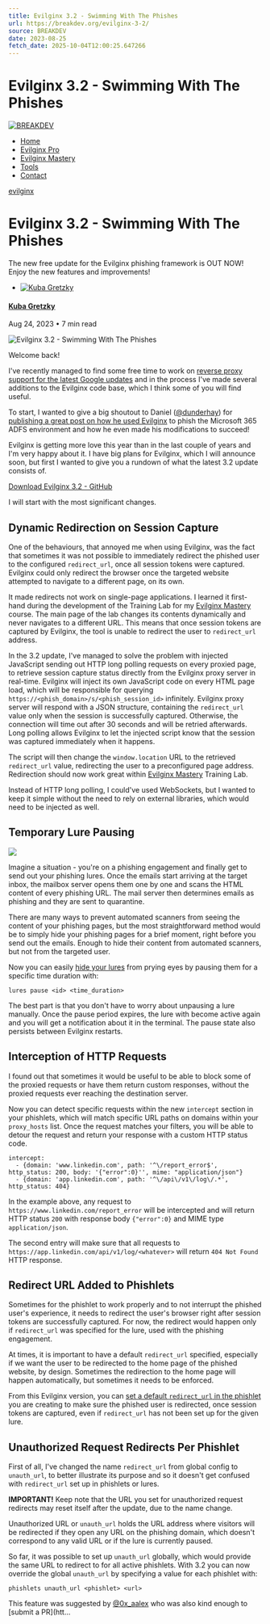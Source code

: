```yaml
---
title: Evilginx 3.2 - Swimming With The Phishes
url: https://breakdev.org/evilginx-3-2/
source: BREAKDEV
date: 2023-08-25
fetch_date: 2025-10-04T12:00:25.647266
---
```


# Evilginx 3.2 - Swimming With The Phishes

[![BREAKDEV](https://breakdev.org/content/images/2022/08/breakdev_logo_with_title.png)](https://breakdev.org)

* [Home](https://breakdev.org/)
* [Evilginx Pro](https://evilginx.com)
* [Evilginx Mastery](https://academy.breakdev.org/evilginx-mastery)
* [Tools](https://github.com/kgretzky)
* [Contact](https://breakdev.org/contact/)

[evilginx](/tag/evilginx/)

# Evilginx 3.2 - Swimming With The Phishes

The new free update for the Evilginx phishing framework is OUT NOW! Enjoy the new features and improvements!

* [![Kuba Gretzky](/content/images/size/w100/2022/08/avatar512.png)](/author/kuba/)

#### [Kuba Gretzky](/author/kuba/)

Aug 24, 2023
• 7 min read

![Evilginx 3.2 - Swimming With The Phishes](/content/images/size/w2000/2023/08/evilginx32-3.png)

Welcome back!

I've recently managed to find some free time to work on [reverse proxy support for the latest Google updates](https://twitter.com/mrgretzky/status/1686807176143061000) and in the process I've made several additions to the Evilginx code base, which I think some of you will find useful.

To start, I wanted to give a big shoutout to Daniel ([@dunderhay](https://twitter.com/dunderhay)) for [publishing a great post on how he used Evilginx](https://research.aurainfosec.io/pentest/hook-line-and-phishlet/) to phish the Microsoft 365 ADFS environment and how he even made his modifications to succeed!

Evilginx is getting more love this year than in the last couple of years and I'm very happy about it. I have big plans for Evilginx, which I will announce soon, but first I wanted to give you a rundown of what the latest 3.2 update consists of.

[Download Evilginx 3.2 - GitHub](https://github.com/kgretzky/evilginx2)

I will start with the most significant changes.

## Dynamic Redirection on Session Capture

One of the behaviours, that annoyed me when using Evilginx, was the fact that sometimes it was not possible to immediately redirect the phished user to the configured `redirect_url`, once all session tokens were captured. Evilginx could only redirect the browser once the targeted website attempted to navigate to a different page, on its own.

It made redirects not work on single-page applications. I learned it first-hand during the development of the Training Lab for my [Evilginx Mastery](https://academy.breakdev.org/evilginx-mastery) course. The main page of the lab changes its contents dynamically and never navigates to a different URL. This means that once session tokens are captured by Evilginx, the tool is unable to redirect the user to `redirect_url` address.

In the 3.2 update, I've managed to solve the problem with injected JavaScript sending out HTTP long polling requests on every proxied page, to retrieve session capture status directly from the Evilginx proxy server in real-time. Evilginx will inject its own JavaScript code on every HTML page load, which will be responsible for querying `https://<phish_domain>/s/<phish_session_id>` infinitely. Evilginx proxy server will respond with a JSON structure, containing the `redirect_url` value only when the session is successfully captured. Otherwise, the connection will time out after 30 seconds and will be retried afterwards. Long polling allows Evilginx to let the injected script know that the session was captured immediately when it happens.

The script will then change the `window.location` URL to the retrieved `redirect_url` value, redirecting the user to a preconfigured page address. Redirection should now work great within [Evilginx Mastery](https://academy.breakdev.org/evilginx-mastery) Training Lab.

Instead of HTTP long polling, I could've used WebSockets, but I wanted to keep it simple without the need to rely on external libraries, which would need to be injected as well.

## Temporary Lure Pausing

![](https://breakdev.org/content/images/2023/08/image-1.png)

Imagine a situation - you're on a phishing engagement and finally get to send out your phishing lures. Once the emails start arriving at the target inbox, the mailbox server opens them one by one and scans the HTML content of every phishing URL. The mail server then determines emails as phishing and they are sent to quarantine.

There are many ways to prevent automated scanners from seeing the content of your phishing pages, but the most straightforward method would be to simply hide your phishing pages for a brief moment, right before you send out the emails. Enough to hide their content from automated scanners, but not from the targeted user.

Now you can easily [hide your lures](https://help.evilginx.com/docs/guides/lures#pause) from prying eyes by pausing them for a specific time duration with:

```
lures pause <id> <time_duration>
```

The best part is that you don't have to worry about unpausing a lure manually. Once the pause period expires, the lure with become active again and you will get a notification about it in the terminal. The pause state also persists between Evilginx restarts.

## Interception of HTTP Requests

I found out that sometimes it would be useful to be able to block some of the proxied requests or have them return custom responses, without the proxied requests ever reaching the destination server.

Now you can detect specific requests within the new `intercept` section in your phishlets, which will match specific URL paths on domains within your `proxy_hosts` list. Once the request matches your filters, you will be able to detour the request and return your response with a custom HTTP status code.

```
intercept:
  - {domain: 'www.linkedin.com', path: '^\/report_error$', http_status: 200, body: '{"error":0}'', mime: "application/json"}
  - {domain: 'app.linkedin.com', path: '^\/api\/v1\/log\/.*', http_status: 404}
```

In the example above, any request to `https://www.linkedin.com/report_error` will be intercepted and will return HTTP status `200` with response body `{"error":0}` and MIME type `application/json`.

The second entry will make sure that all requests to `https://app.linkedin.com/api/v1/log/<whatever>` will return `404 Not Found` HTTP response.

## Redirect URL Added to Phishlets

Sometimes for the phishlet to work properly and to not interrupt the phished user's experience, it needs to redirect the user's browser right after session tokens are successfully captured. For now, the redirect would happen only if `redirect_url` was specified for the lure, used with the phishing engagement.

At times, it is important to have a default `redirect_url` specified, especially if we want the user to be redirected to the home page of the phished website, by design. Sometimes the redirection to the home page will happen automatically, but sometimes it needs to be enforced.

From this Evilginx version, you can [set a default `redirect_url` in the phishlet](https://help.evilginx.com/docs/phishlet-format#header) you are creating to make sure the phished user is redirected, once session tokens are captured, even if `redirect_url` has not been set up for the given lure.

## Unauthorized Request Redirects Per Phishlet

First of all, I've changed the name `redirect_url` from global config to `unauth_url`, to better illustrate its purpose and so it doesn't get confused with `redirect_url` set up in phishlets or lures.

**IMPORTANT!** Keep note that the URL you set for unauthorized request redirects may reset itself after the update, due to the name change.

Unauthorized URL or `unauth_url` holds the URL address where visitors will be redirected if they open any URL on the phishing domain, which doesn't correspond to any valid URL or if the lure is currently paused.

So far, it was possible to set up `unauth_url` globally, which would provide the same URL to redirect to for all active phishlets. With 3.2 you can now override the global `unauth_url` by specifying a value for each phishlet with:

```
phishlets unauth_url <phishlet> <url>
```

This feature was suggested by [@0x\_aalex](https://twitter.com/0x_aalex) who was also kind enough to [submit a PR](htt...